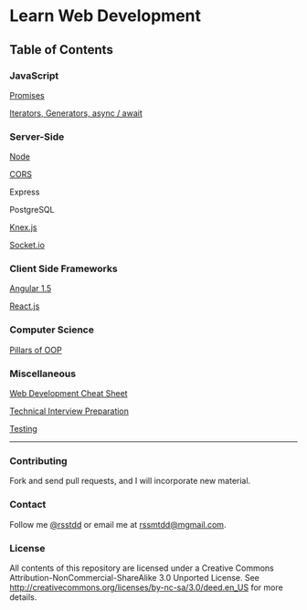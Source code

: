 # Learn Web Development

## Table of Contents

### JavaScript
[Promises](./promise.md)

[Iterators, Generators, async / await](./iterators_generators_asyncawait.md)

### Server-Side
[Node](./node.md)

[CORS](./node/cors.md)

Express

PostgreSQL

[Knex.js](./node/knex.md)

[Socket.io](./node/socketio.md)

### Client Side Frameworks
[Angular 1.5](angular.md)

[React.js](./react.md)

### Computer Science

[Pillars of OOP](./oop.md)


### Miscellaneous
[Web Development Cheat Sheet](./wdcs.md)

[Technical Interview Preparation](./interview-qs.md)

[Testing](./testing.md)

---

### Contributing
Fork and send pull requests, and I will incorporate new material.

### Contact
Follow me [@rsstdd](https://twitter.com/rosstdd) or email me at rssmtdd@mgmail.com.

### License
All contents of this repository are licensed under a Creative Commons Attribution-NonCommercial-ShareAlike 3.0 Unported License. See http://creativecommons.org/licenses/by-nc-sa/3.0/deed.en_US for more details.
